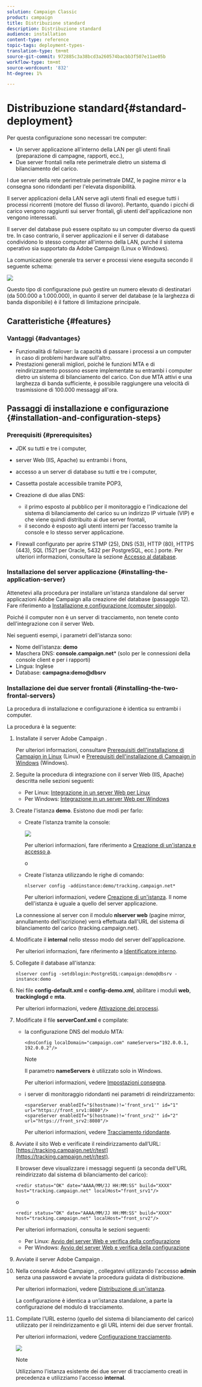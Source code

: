 ```yaml
---
solution: Campaign Classic
product: campaign
title: Distribuzione standard
description: Distribuzione standard
audience: installation
content-type: reference
topic-tags: deployment-types-
translation-type: tm+mt
source-git-commit: 972885c3a38bcd3a260574bacbb3f507e11ae05b
workflow-type: tm+mt
source-wordcount: '832'
ht-degree: 1%

---
```



# Distribuzione standard{#standard-deployment}

Per questa configurazione sono necessari tre computer:

* Un server applicazione all&#39;interno della LAN per gli utenti finali (preparazione di campagne, rapporti, ecc.),
* Due server frontali nella rete perimetrale dietro un sistema di bilanciamento del carico.

I due server della rete perimetrale perimetrale DMZ, le pagine mirror e la consegna sono ridondanti per l&#39;elevata disponibilità.

Il server applicazioni della LAN serve agli utenti finali ed esegue tutti i processi ricorrenti (motore del flusso di lavoro). Pertanto, quando i picchi di carico vengono raggiunti sui server frontali, gli utenti dell&#39;applicazione non vengono interessati.

Il server del database può essere ospitato su un computer diverso da questi tre. In caso contrario, il server applicazioni e il server di database condividono lo stesso computer all&#39;interno della LAN, purché il sistema operativo sia supportato da  Adobe Campaign (Linux o Windows).

La comunicazione generale tra server e processi viene eseguita secondo il seguente schema:

![](assets/s_001_ncs_install_standardconfig.png)

Questo tipo di configurazione può gestire un numero elevato di destinatari (da 500.000 a 1.000.000), in quanto il server del database (e la larghezza di banda disponibile) è il fattore di limitazione principale.

## Caratteristiche {#features}

### Vantaggi {#advantages}

* Funzionalità di failover: la capacità di passare i processi a un computer in caso di problemi hardware sull&#39;altro.
* Prestazioni generali migliori, poiché le funzioni MTA e di reindirizzamento possono essere implementate su entrambi i computer dietro un sistema di bilanciamento del carico. Con due MTA attivi e una larghezza di banda sufficiente, è possibile raggiungere una velocità di trasmissione di 100.000 messaggi all&#39;ora.

## Passaggi di installazione e configurazione {#installation-and-configuration-steps}

### Prerequisiti {#prerequisites}

* JDK su tutti e tre i computer,
* server Web (IIS, Apache) su entrambi i frons,
* accesso a un server di database su tutti e tre i computer,
* Cassetta postale accessibile tramite POP3,
* Creazione di due alias DNS:

   * il primo esposto al pubblico per il monitoraggio e l&#39;indicazione del sistema di bilanciamento del carico su un indirizzo IP virtuale (VIP) e che viene quindi distribuito ai due server frontali,
   * il secondo è esposto agli utenti interni per l’accesso tramite la console e lo stesso server applicazione.

* Firewall configurato per aprire STMP (25), DNS (53), HTTP (80), HTTPS (443), SQL (1521 per  Oracle, 5432 per PostgreSQL, ecc.) porte. Per ulteriori informazioni, consultare la sezione [Accesso al database](../../installation/using/network-configuration.md#database-access).

### Installazione del server applicazione {#installing-the-application-server}

Attenetevi alla procedura per installare un&#39;istanza standalone dal  server applicazioni Adobe Campaign alla creazione del database (passaggio 12). Fare riferimento a [Installazione e configurazione (computer singolo)](../../installation/using/standalone-deployment.md#installing-and-configuring--single-machine-).

Poiché il computer non è un server di tracciamento, non tenete conto dell&#39;integrazione con il server Web.

Nei seguenti esempi, i parametri dell&#39;istanza sono:

* Nome dell’istanza: **demo**
* Maschera DNS: **console.campaign.net*** (solo per le connessioni della console client e per i rapporti)
* Lingua: Inglese
* Database: **campagna:demo@dbsrv**

### Installazione dei due server frontali {#installing-the-two-frontal-servers}

La procedura di installazione e configurazione è identica su entrambi i computer.

La procedura è la seguente:

1. Installate il server Adobe Campaign .

   Per ulteriori informazioni, consultare [Prerequisiti dell&#39;installazione di Campaign in Linux](../../installation/using/prerequisites-of-campaign-installation-in-linux.md) (Linux) e [Prerequisiti dell&#39;installazione di Campaign in Windows](../../installation/using/prerequisites-of-campaign-installation-in-windows.md) (Windows).

1. Seguite la procedura di integrazione con il server Web (IIS, Apache) descritta nelle sezioni seguenti:

   * Per Linux: [Integrazione in un server Web per Linux](../../installation/using/integration-into-a-web-server-for-linux.md)
   * Per Windows: [Integrazione in un server Web per Windows](../../installation/using/integration-into-a-web-server-for-windows.md)

1. Create l&#39;istanza **demo**. Esistono due modi per farlo:

   * Create l’istanza tramite la console:

      ![](assets/install_create_new_connexion.png)

      Per ulteriori informazioni, fare riferimento a [Creazione di un&#39;istanza e accesso a](../../installation/using/creating-an-instance-and-logging-on.md).

      o

   * Create l&#39;istanza utilizzando le righe di comando:

      ```
      nlserver config -addinstance:demo/tracking.campaign.net*
      ```

      Per ulteriori informazioni, vedere [Creazione di un&#39;istanza](../../installation/using/command-lines.md#creating-an-instance).
   Il nome dell&#39;istanza è uguale a quello del server applicazione.

   La connessione al server con il modulo **nlserver web** (pagine mirror, annullamento dell&#39;iscrizione) verrà effettuata dall&#39;URL del sistema di bilanciamento del carico (tracking.campaign.net).

1. Modificate il **internal** nello stesso modo del server dell&#39;applicazione.

   Per ulteriori informazioni, fare riferimento a [Identificatore interno](../../installation/using/campaign-server-configuration.md#internal-identifier).

1. Collegate il database all&#39;istanza:

   ```
   nlserver config -setdblogin:PostgreSQL:campaign:demo@dbsrv -instance:demo
   ```

1. Nei file **config-default.xml** e **config-demo.xml**, abilitare i moduli **web**, **trackinglogd** e **mta**.

   Per ulteriori informazioni, vedere [Attivazione dei processi](../../installation/using/campaign-server-configuration.md#enabling-processes).

1. Modificate il file **serverConf.xml** e compilate:

   * la configurazione DNS del modulo MTA:

      ```
      <dnsConfig localDomain="campaign.com" nameServers="192.0.0.1, 192.0.0.2"/>
      ```

      >[!NOTE]
      >
      >Il parametro **nameServers** è utilizzato solo in Windows.

      Per ulteriori informazioni, vedere [Impostazioni consegna](../../installation/using/campaign-server-configuration.md#delivery-settings).

   * i server di monitoraggio ridondanti nei parametri di reindirizzamento:

      ```
      <spareServer enabledIf="$(hostname)!='front_srv1'" id="1" url="https://front_srv1:8080"/>
      <spareServer enabledIf="$(hostname)!='front_srv2'" id="2" url="https://front_srv2:8080"/>
      ```

      Per ulteriori informazioni, vedere [Tracciamento ridondante](../../installation/using/configuring-campaign-server.md#redundant-tracking).

1. Avviate il sito Web e verificate il reindirizzamento dall’URL: [https://tracking.campaign.net/r/test](https://tracking.campaign.net/r/test).

   Il browser deve visualizzare i messaggi seguenti (a seconda dell&#39;URL reindirizzato dal sistema di bilanciamento del carico):

   ```
   <redir status="OK" date="AAAA/MM/JJ HH:MM:SS" build="XXXX" host="tracking.campaign.net" localHost="front_srv1"/>
   ```

   o

   ```
   <redir status="OK" date="AAAA/MM/JJ HH:MM:SS" build="XXXX" host="tracking.campaign.net" localHost="front_srv2"/>
   ```

   Per ulteriori informazioni, consulta le sezioni seguenti:

   * Per Linux: [Avvio del server Web e verifica della configurazione](../../installation/using/integration-into-a-web-server-for-linux.md#launching-the-web-server-and-testing-the-configuration)
   * Per Windows: [Avvio del server Web e verifica della configurazione](../../installation/using/integration-into-a-web-server-for-windows.md#launching-the-web-server-and-testing-the-configuration)

1. Avviate il server Adobe Campaign .
1. Nella console Adobe Campaign , collegatevi utilizzando l&#39;accesso **admin** senza una password e avviate la procedura guidata di distribuzione.

   Per ulteriori informazioni, vedere [Distribuzione di un&#39;istanza](../../installation/using/deploying-an-instance.md).

   La configurazione è identica a un’istanza standalone, a parte la configurazione del modulo di tracciamento.

1. Compilate l’URL esterno (quello del sistema di bilanciamento del carico) utilizzato per il reindirizzamento e gli URL interni dei due server frontali.

   Per ulteriori informazioni, vedere [Configurazione tracciamento](../../installation/using/deploying-an-instance.md#tracking-configuration).

   ![](assets/d_ncs_install_tracking2.png)

   >[!NOTE]
   >
   >Utilizziamo l&#39;istanza esistente dei due server di tracciamento creati in precedenza e utilizziamo l&#39;accesso **internal**.

